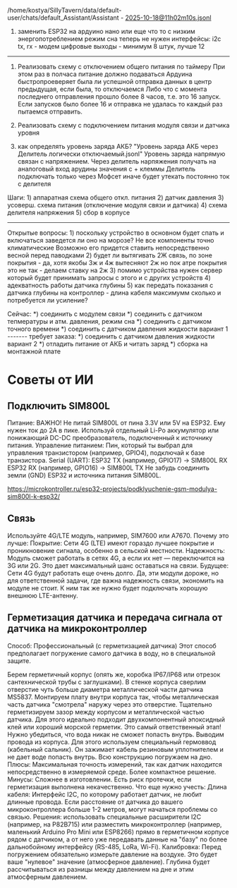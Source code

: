 /home/kostya/SillyTavern/data/default-user/chats/default_Assistant/Assistant - 2025-10-18@11h02m10s.jsonl


1) заменить ESP32 на ардуино нано или еще что то с низким энергопотреблением
    режим сна теперь не нужен
    интерфейсы:
        i2c
        tx, rx - модем
        цифровые выходы - минимум 8 штук, лучше 12
        

------------------------------------------------------------------------------------------------
1) Реализовать схему с отключением общего питания по таймеру
При этом раз в полчаса питание должно подаваться
Ардуина быстропроеверяет была ли успешной отправка данных в центр предыдущая, если была, то отключаемся
Либо что с момента последнего отправления прошло более 8 часов, т.е. это 16 запуск.
Если запусков было более 16 и отправка не удалась то каждый раз пытаемся отправить.

2) Реализовать схему с подключением питания модуля связи и датчика уровня

3) как определять уровень заряда АКБ?
    "Уровень заряда АКБ через Делитель логически отключаемый.jsonl"
    Уровень заряда напрямую связан с напряжением.
    Через делитель нарпяжения получать на аналоговый вход арудины значения с + клеммы
    Делитель подключать только через Мофсет иначе будет утекать постоянно ток с делителя


Шаги:
    1) аппаратная схема общего откл. питания
    2) датчик давления
    3) усоверш. схема питания (отключение модуля связи и датчика)
    4) схема делителя напряжения
    5) сбор в корпусе


------------------------------------------------------------------------------------------------





Открытые вопросы:
    1) поскольку устройство в основном будет спать и включаться заведется ли оно на морозе? Не все компоненты точно климатические
        Возможно его придется ставить непосредственно весной перед паводками
    2) будет ли вытягивать 2Ж связь, по зоне покрытия - да, хотя якобы 3ж и 4ж вытесняют 2ж но пок атре покрытия это не  так - делаем ставку на 2ж
    3) помимо устройства нужен сервер который будет принимать запросы с этого и с других устройств
    4) адекватность работы датчика глубины
    5) как передать показания с датчика глубины на контроллер - длина кабеля максимумм сколько и потребуется ли усиление?


Сейчас:
    *) соединить с модулем связи
    *) соединить с датчиком тепмературы и атм. давления, режим сна
    *) соединить с датчиком точного времени
    *) соединить с датчиком давления жидкости вариант 1
    ------- требует заказа:
    *) соединить с датчиком давления жидкости вариант 2
    *) отладить питание от АКБ и читать заряд
    *) сборка на монтажной плате



# Советы от ИИ

## Подключить SIM800L

Питание: ВАЖНО! Не питай SIM800L от пина 3.3V или 5V на ESP32. Ему нужен ток до 2А в пике. Используй отдельный Li-Po аккумулятор или понижающий DC-DC преобразователь, подключенный к источнику питания.
Управление питанием: Пин, который ты выбрал для управления транзистором (например, GPIO4), подключай к базе транзистора.
Serial (UART):
ESP32 TX (например, GPIO17) -> SIM800L RX
ESP32 RX (например, GPIO16) -> SIM800L TX
Не забудь соединить земли (GND) ESP32 и источника питания SIM800L.


https://microkontroller.ru/esp32-projects/podklyuchenie-gsm-modulya-sim800l-k-esp32/


## Связь

Используйте 4G/LTE модуль, например, SIM7600 или A7670.
Почему это лучше:
Покрытие: Сети 4G (LTE) имеют гораздо лучшее покрытие и проникновение сигнала, особенно в сельской местности.
Надежность: Модуль сможет работать в сетях 4G, а если их нет — переключится на 3G или 2G. Это дает максимальный шанс оставаться на связи.
Будущее: Сети 4G будут работать еще очень долго.
Да, эти модули дороже, но для ответственной задачи, где важна надежность связи, экономить на модуле не стоит. К ним так же нужно будет подключать хорошую внешнюю LTE-антенну.




## Герметизация датчика и передача сигнала от датчика на микроконтроллер


Способ: Профессиональный (с герметизацией датчика)
Этот способ предполагает погружение самого датчика в воду, но в специальной защите.

Берем герметичный корпус (опять же, коробка IP67/IP68 или отрезок сантехнической трубы с заглушками).
В стенке корпуса сверлим отверстие чуть больше диаметра металлической части датчика MS5837.
Монтируем плату внутри корпуса так, чтобы металлическая часть датчика "смотрела" наружу через это отверстие.
Тщательно герметизируем зазор между корпусом и металлической частью датчика. Для этого идеально подходит двухкомпонентный эпоксидный клей или хороший морской герметик. Это самый ответственный этап! Нужно убедиться, что вода никак не сможет попасть внутрь.
Выводим провода из корпуса. Для этого используем специальный гермоввод (кабельный сальник). Он зажимает кабель резиновым уплотнителем и не дает воде попасть внутрь.
Всю конструкцию погружаем на дно.
Плюсы:
Максимальная точность измерений, так как датчик находится непосредственно в измеряемой среде.
Более компактное решение.
Минусы:
Сложнее в изготовлении.
Есть риск протечки, если герметизация выполнена некачественно.
Что еще нужно учесть:
Длина кабеля: Интерфейс I2C, по которому работает датчик, не любит длинные провода. Если расстояние от датчика до вашего микроконтроллера больше 1-2 метров, могут начаться проблемы со связью. Решения: использовать специальные расширители I2C (например, на P82B715) или разместить микроконтроллер (например, маленький Arduino Pro Mini или ESP8266) прямо в герметичном корпусе рядом с датчиком, а от него уже передавать данные на "базу" по более дальнобойному интерфейсу (RS-485, LoRa, Wi-Fi).
Калибровка: Перед погружением обязательно измерьте давление на воздухе. Это будет ваше "нулевое" значение (атмосферное давление). Глубина будет рассчитываться из разницы между давлением на дне и этим атмосферным давлением.
